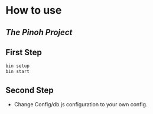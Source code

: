 # How to use

## _The Pinoh Project_

## First Step

```sh
bin setup
bin start
```

## Second Step

- Change Config/db.js configuration to your own config.
